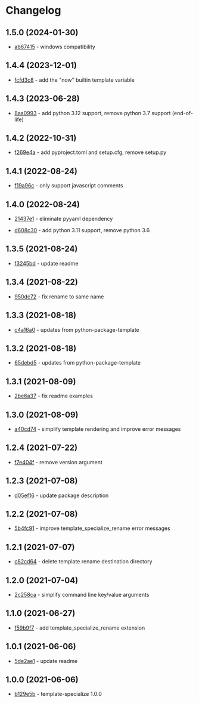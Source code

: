# Changelog

## 1.5.0 (2024-01-30)

- [ab67415](https://github.com/craigahobbs/template-specialize/commit/ab67415) - windows compatibility

## 1.4.4 (2023-12-01)

- [fcfd3c8](https://github.com/craigahobbs/template-specialize/commit/fcfd3c8) - add the "now" builtin template variable

## 1.4.3 (2023-06-28)

- [8aa0993](https://github.com/craigahobbs/template-specialize/commit/8aa0993) - add python 3.12 support, remove python 3.7 support \(end-of-life\)

## 1.4.2 (2022-10-31)

- [f269e4a](https://github.com/craigahobbs/template-specialize/commit/f269e4a) - add pyproject.toml and setup.cfg, remove setup.py

## 1.4.1 (2022-08-24)

- [f19a96c](https://github.com/craigahobbs/template-specialize/commit/f19a96c) - only support javascript comments

## 1.4.0 (2022-08-24)

- [21437e1](https://github.com/craigahobbs/template-specialize/commit/21437e1) - eliminate pyyaml dependency

- [d608c30](https://github.com/craigahobbs/template-specialize/commit/d608c30) - add python 3.11 support, remove python 3.6

## 1.3.5 (2021-08-24)

- [f3245bd](https://github.com/craigahobbs/template-specialize/commit/f3245bd) - update readme

## 1.3.4 (2021-08-22)

- [950dc72](https://github.com/craigahobbs/template-specialize/commit/950dc72) - fix rename to same name

## 1.3.3 (2021-08-18)

- [c4a16a0](https://github.com/craigahobbs/template-specialize/commit/c4a16a0) - updates from python-package-template

## 1.3.2 (2021-08-18)

- [65debd5](https://github.com/craigahobbs/template-specialize/commit/65debd5) - updates from python-package-template

## 1.3.1 (2021-08-09)

- [2be6a37](https://github.com/craigahobbs/template-specialize/commit/2be6a37) - fix readme examples

## 1.3.0 (2021-08-09)

- [a40cd74](https://github.com/craigahobbs/template-specialize/commit/a40cd74) - simplify template rendering and improve error messages

## 1.2.4 (2021-07-22)

- [f7e404f](https://github.com/craigahobbs/template-specialize/commit/f7e404f) - remove version argument

## 1.2.3 (2021-07-08)

- [d05ef16](https://github.com/craigahobbs/template-specialize/commit/d05ef16) - update package description

## 1.2.2 (2021-07-08)

- [5b4fc91](https://github.com/craigahobbs/template-specialize/commit/5b4fc91) - improve template_specialize_rename error messages

## 1.2.1 (2021-07-07)

- [c82cd64](https://github.com/craigahobbs/template-specialize/commit/c82cd64) - delete template rename destination directory

## 1.2.0 (2021-07-04)

- [2c258ca](https://github.com/craigahobbs/template-specialize/commit/2c258ca) - simplify command line key/value arguments

## 1.1.0 (2021-06-27)

- [f59b9f7](https://github.com/craigahobbs/template-specialize/commit/f59b9f7) - add template_specialize_rename extension

## 1.0.1 (2021-06-06)

- [5de2ae1](https://github.com/craigahobbs/template-specialize/commit/5de2ae1) - update readme

## 1.0.0 (2021-06-06)

- [b129e5b](https://github.com/craigahobbs/template-specialize/commit/b129e5b) - template-specialize 1.0.0
